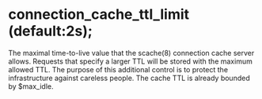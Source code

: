 # connection_cache_ttl_limit (default:2s); 

 The maximal time-to-live value that the scache(8) connection
cache server
allows. Requests that specify a larger TTL will be stored with the
maximum allowed TTL. The purpose of this additional control is to
protect the infrastructure against careless people. The cache TTL
is already bounded by $max_idle.  


